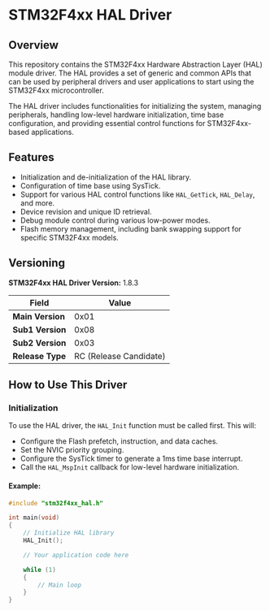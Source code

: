 # STM32F4xx HAL Driver

## Overview
This repository contains the STM32F4xx Hardware Abstraction Layer (HAL) module driver. The HAL provides a set of generic and common APIs that can be used by peripheral drivers and user applications to start using the STM32F4xx microcontroller.

The HAL driver includes functionalities for initializing the system, managing peripherals, handling low-level hardware initialization, time base configuration, and providing essential control functions for STM32F4xx-based applications.

## Features
- Initialization and de-initialization of the HAL library.
- Configuration of time base using SysTick.
- Support for various HAL control functions like `HAL_GetTick`, `HAL_Delay`, and more.
- Device revision and unique ID retrieval.
- Debug module control during various low-power modes.
- Flash memory management, including bank swapping support for specific STM32F4xx models.

## Versioning
**STM32F4xx HAL Driver Version:** 1.8.3

| Field             | Value  |
|-------------------|--------|
| **Main Version**  | 0x01   |
| **Sub1 Version**  | 0x08   |
| **Sub2 Version**  | 0x03   |
| **Release Type**  | RC (Release Candidate) |

## How to Use This Driver

### Initialization
To use the HAL driver, the `HAL_Init` function must be called first. This will:
- Configure the Flash prefetch, instruction, and data caches.
- Set the NVIC priority grouping.
- Configure the SysTick timer to generate a 1ms time base interrupt.
- Call the `HAL_MspInit` callback for low-level hardware initialization.

#### Example:
```c
#include "stm32f4xx_hal.h"

int main(void)
{
    // Initialize HAL library
    HAL_Init();

    // Your application code here

    while (1)
    {
        // Main loop
    }
}
